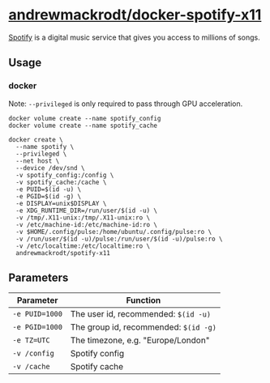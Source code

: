 # [andrewmackrodt/docker-spotify-x11](https://github.com/andrewmackrodt/dockerfiles/tree/master/spotify-x11)

[Spotify](https://www.spotify.com/)  is a digital music service that gives you
access to millions of songs.

## Usage

### docker

Note: `--privileged` is only required to pass through GPU acceleration.

```
docker volume create --name spotify_config
docker volume create --name spotify_cache

docker create \
  --name spotify \
  --privileged \
  --net host \
  --device /dev/snd \
  -v spotify_config:/config \
  -v spotify_cache:/cache \
  -e PUID=$(id -u) \
  -e PGID=$(id -g) \
  -e DISPLAY=unix$DISPLAY \
  -e XDG_RUNTIME_DIR=/run/user/$(id -u) \
  -v /tmp/.X11-unix:/tmp/.X11-unix:ro \
  -v /etc/machine-id:/etc/machine-id:ro \
  -v $HOME/.config/pulse:/home/ubuntu/.config/pulse:ro \
  -v /run/user/$(id -u)/pulse:/run/user/$(id -u)/pulse:ro \
  -v /etc/localtime:/etc/localtime:ro \
  andrewmackrodt/spotify-x11
```

## Parameters

| Parameter | Function |
| --- | --- |
| `-e PUID=1000` | The user id, recommended: `$(id -u)` |
| `-e PGID=1000` | The group id, recommended: `$(id -g)` |
| `-e TZ=UTC` | The timezone, e.g. "Europe/London" |
| `-v /config` | Spotify config |
| `-v /cache` | Spotify cache |
